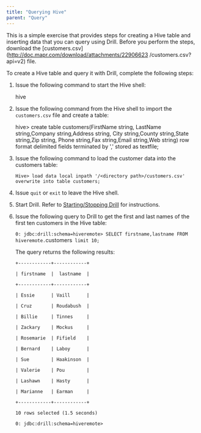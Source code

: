 ```yaml
---
title: "Querying Hive"
parent: "Query"
---
```

This is a simple exercise that provides steps for creating a Hive table and
inserting data that you can query using Drill. Before you perform the steps,
download the [customers.csv](http://doc.mapr.com/download/attachments/22906623
/customers.csv?api=v2) file.

To create a Hive table and query it with Drill, complete the following steps:

  1. Issue the following command to start the Hive shell:
  
        hive

  2. Issue the following command from the Hive shell to import the `customers.csv` file and create a table:
  
        hive> create table customers(FirstName string,
        LastName string,Company string,Address string,
        City string,County string,State string,Zip string,
        Phone string,Fax string,Email string,Web string)
        row format delimited fields terminated by ',' stored as textfile;

  3. Issue the following command to load the customer data into the customers table:  

     `Hive> load data local inpath '/<directory path>/customers.csv' overwrite into table customers;`

  4. Issue `quit` or `exit` to leave the Hive shell.
  5. Start Drill. Refer to [Starting/Stopping Drill](/confluence/pages/viewpage.action?pageId=44994063) for instructions.
  6. Issue the following query to Drill to get the first and last names of the first ten customers in the Hive table:  

     `0: jdbc:drill:schema=hiveremote> SELECT firstname,lastname FROM hiveremote.`customers` limit 10;`

     The query returns the following results:
     
     `+------------+------------+`
    
     `| firstname  |  lastname  |`
    
     `+------------+------------+`
    
     `| Essie      | Vaill      |`
    
     `| Cruz       | Roudabush  |`
    
     `| Billie     | Tinnes     |`
    
     `| Zackary    | Mockus     |`
    
     `| Rosemarie  | Fifield    |`
    
     `| Bernard    | Laboy      |`
    
     `| Sue        | Haakinson  |`
    
     `| Valerie    | Pou        |`
    
     `| Lashawn    | Hasty      |`
    
     `| Marianne   | Earman     |`
    
     `+------------+------------+`
    
     `10 rows selected (1.5 seconds)`
    
     `0: jdbc:drill:schema=hiveremote>`

